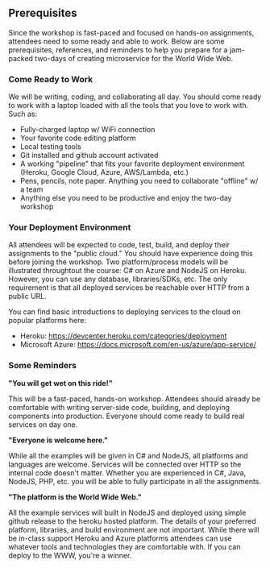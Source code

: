 ## Prerequisites
Since the workshop is fast-paced and focused on hands-on assignments, attendees need to some ready and able to work. Below are some prerequisites, references, and reminders to help you prepare for a jam-packed two-days of creating microservice for the World Wide Web.

### Come Ready to Work
We will be writing, coding, and collaborating all day. You should come ready to work with a laptop loaded with all the tools that you love to work with. Such as:

 * Fully-charged laptop w/ WiFi connection
 * Your favorite code editing platform
 * Local testing tools
 * Git installed and github account activated
 * A working "pipeline" that fits your favorite deployment environment (Heroku, Google Cloud, Azure, AWS/Lambda, etc.)
 * Pens, pencils, note paper. Anything you need to collaborate "offline" w/ a team
 * Anything else you need to be productive and enjoy the two-day workshop


### Your Deployment Environment
All attendees will be expected to code, test, build, and deploy their assignments to the "public cloud." You should have experience doing this before joining the workshop. Two platform/process models will be illustrated throughtout the course: C# on Azure and NodeJS on Heroku. However, you can use any database, libraries/SDKs, etc. The only requirement is that all deployed services be reachable over HTTP from a public URL.

You can find basic introductions to deploying services to the cloud on popular platforms here:

 * Heroku: https://devcenter.heroku.com/categories/deployment
 * Microsoft Azure: https://docs.microsoft.com/en-us/azure/app-service/


### Some Reminders

**"You will get wet on this ride!"**

This will be a fast-paced, hands-on workshop. Attendees should already be comfortable with writing server-side code, building, and deploying components into production. Everyone should come ready to build real services on day one.

**"Everyone is welcome here."**

While all the examples will be given in C# and NodeJS, all platforms and languages are welcome. Services will be connected over HTTP so the internal code doesn't matter. Whether you are experienced in C#, Java, NodeJS, PHP, etc. you will be able to fully participate in all the assignments.

**"The platform is the World Wide Web."**

All the example services will built in NodeJS and deployed using simple github release to the heroku hosted platform. The details of your preferred platform, libraries, and build environment are not important. While there will be in-class support Heroku and Azure platforms attendees can use whatever tools and technologies they are comfortable with. If you can deploy to the WWW, you're a winner.

